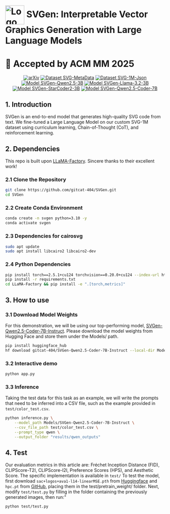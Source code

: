 # <img src="https://cdn-avatars.huggingface.co/v1/production/uploads/6830606cef839b9401da6de3/WUZR5uvh22Y0CMZ-K4OOC.png" alt="Logo" width="60" height="60" style="vertical-align: middle;"/> SVGen: Interpretable Vector Graphics Generation with Large Language Models

# 🎉 Accepted by ACM MM 2025
<div align="center" style="line-height: 1.2;">


[![arXiv](https://img.shields.io/badge/arXiv-2508.09168-B31B1B?style=for-the-badge&logo=arxiv&logoColor=white)](http://arxiv.org/abs/2508.09168)
[![Dataset SVG-MetaData](https://img.shields.io/badge/Dataset-SVG--MetaData-informational?style=for-the-badge&logo=huggingface&logoColor=white)](https://huggingface.co/datasets/gitcat-404/SVG-MetaData)
[![Dataset SVG-1M-Json](https://img.shields.io/badge/Dataset-SVG--1M--Json-informational?style=for-the-badge&logo=huggingface&logoColor=white)](https://huggingface.co/datasets/gitcat-404/SVG-1M-Json)
[![Model SVGen-Qwen2.5-3B](https://img.shields.io/badge/Model-SVGen--Qwen2.5--3B-FFA500?style=for-the-badge&logo=huggingface&logoColor=white)](https://huggingface.co/gitcat-404/SVGen-Qwen2.5-3B-Instruct)
[![Model SVGen-Llama-3.2-3B](https://img.shields.io/badge/Model-SVGen--Llama--3.2--3B-FFA500?style=for-the-badge&logo=huggingface&logoColor=white)](https://huggingface.co/gitcat-404/SVGen-Llama-3.2-3B-Instruct)
[![Model SVGen-StarCoder2-3B](https://img.shields.io/badge/Model-SVGen--StarCoder2--3B-FFA500?style=for-the-badge&logo=huggingface&logoColor=white)](https://huggingface.co/gitcat-404/SVGen-StarCoder2-3B)
[![Model SVGen-Qwen2.5-Coder-7B](https://img.shields.io/badge/Model-SVGen--Qwen2.5--Coder--7B-FFA500?style=for-the-badge&logo=huggingface&logoColor=white)](https://huggingface.co/gitcat-404/SVGen-Qwen2.5-Coder-7B-Instruct)
</div>

## 1. Introduction
SVGen is an end-to-end model that generates high-quality SVG code from text. We fine-tuned a Large Language Model on our custom SVG-1M dataset using curriculum learning, Chain-of-Thought (CoT), and reinforcement learning.
## 2. Dependencies
This repo is built upon [LLaMA-Factory](https://github.com/hiyouga/LLaMA-Factory). Sincere thanks to their excellent work!
### 2.1 Clone the Repository
```bash
git clone https://github.com/gitcat-404/SVGen.git
cd SVGen
```
### 2.2 Create Conda Environment
```bash
conda create -n svgen python=3.10 -y
conda activate svgen
```
### 2.3 Dependencies for cairosvg
```bash
sudo apt update
sudo apt install libcairo2 libcairo2-dev
```
### 2.4 Python Dependencies
```bash
pip install torch==2.5.1+cu124 torchvision==0.20.0+cu124 --index-url https://download.pytorch.org/whl/cu124
pip install -r requirements.txt
cd LLaMA-Factory && pip install -e ".[torch,metrics]"
```
## 3. How to use
### 3.1 Download Model Weights
For this demonstration, we will be using our top-performing model, [SVGen-Qwen2.5-Coder-7B-Instruct](https://huggingface.co/gitcat-404/SVGen-Qwen2.5-Coder-7B-Instruct). Please download the model weights from Hugging Face and store them under the Models/ path.
```bash
pip install huggingface_hub
hf download gitcat-404/SVGen-Qwen2.5-Coder-7B-Instruct --local-dir Models/SVGen-Qwen2.5-Coder-7B-Instruct
```
### 3.2 Interactive demo
```bash
python app.py
```
### 3.3 Inference
Taking the test data for this task as an example, we will write the prompts that need to be inferred into a CSV file, such as the example provided in `test/color_test.csv`.
```bash
python inference.py \
    --model_path Models/SVGen-Qwen2.5-Coder-7B-Instruct \
    --csv_file_path test/color_test.csv \
    --prompt_type qwen \
    --output_folder "results/qwen_outputs"
```
## 4. Test
Our evaluation metrics in this article are: Fréchet Inception Distance (FID), CLIPScore-T2I, CLIPScore-I2I, Preference Scores (HPS), and Aesthetic Score. The specific implementation is available in `test/` To test the model, first download `sac+logos+ava1-l14-linearMSE.pth` from [Huggingface](https://huggingface.co/haor/aesthetics/tree/main) and `hpc.pt` from [GitHub](https://github.com/tgxs002/align_sd?tab=readme-ov-file), placing them in the test/pretrain_weight/ folder. Next, modify `test/test.py` by filling in the folder containing the previously generated images, then run:"
```bash
python test/test.py
```


